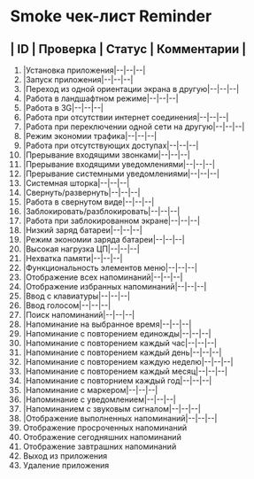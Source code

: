 # Smoke чек-лист Reminder			
## | ID | Проверка |	Статус | Комментарии |
1.	|Установка приложения|--|--|--|		
2.	|Запуск приложения|--|--|--|		
3.	|Переход из одной ориентации экрана в другую|--|--|--|		
4.	|Работа в ландшафтном режиме|--|--|--|		
5.	|Работа в 3G|--|--|--|		
6.	|Работа при отсутствии интернет соединения|--|--|--|		
7.	|Работа при переключении одной сети на другую|--|--|--|		
8.	|Режим экономии трафика|--|--|--|		
9.	|Работа при отсутствующих доступах|--|--|--|		 		
10.	|Прерывание входящими звонками|--|--|--|				
11.	|Прерывание входящими уведомлениями|--|--|--|				
12.	|Прерывание системными уведомлениями|--|--|--|				
13.	|Системная шторка|--|--|--|				
14.	|Свернуть/развернуть|--|--|--|				
15.	|Работа в свернутом виде|--|--|--|				
16.	|Заблокировать/разблокировать|--|--|--|				
17.	|Работа при заблокированном экране|--|--|--|				
18.	|Низкий заряд батареи|--|--|--|		 		
19.	|Режим экономии заряда батареи|--|--|--|		 		
20.	|Высокая нагрузка ЦП|--|--|--|				
21.	|Нехватка памяти|--|--|--|				
22.	|Функциональность элементов меню|--|--|--|				
23.	|Отображение всех напоминаний|--|--|--|				
24.	|Отображение избранных напоминаний|--|--|--|				
25.	|Ввод с клавиатуры|--|--|--|				
26.	|Ввод голосом|--|--|--|		 		
27.	|Поиск напоминаний|--|--|--|				
28.	|Напоминание на выбранное время|--|--|--|				
29.	|Напоминание с повторением единожды|--|--|--|				
30.	|Напоминание с повторением каждый час|--|--|--|				
31.	|Напоминание с повторением каждый день|--|--|--|				
32.	|Напоминание с повторением каждую неделю|--|--|--|				
33.	|Напоминание с повторением каждый месяц|--|--|--|				
34.	|Напоминание с повторнием каждый год|--|--|--|				
35.	|Напоминание с маркером|--|--|--|				
36.	|Напоминание с уведомлением|--|--|--|				
37.	|Напоминанием с звуковым сигналом|--|--|--|				
38.	|Отображение выполненных напоминаний|--|--|--|				
39.	Отображение просроченных напоминаний		
40.	Отображение сегодняшних напоминаний		
41.	Отображение завтрашних напоминаний		
42.	Выход из приложения		
43.	Удаление приложения		
